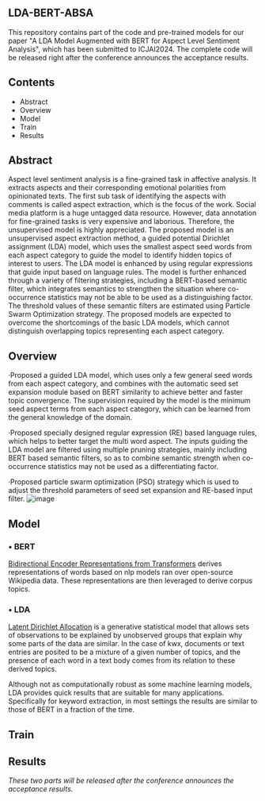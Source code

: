 ## LDA-BERT-ABSA
This repository contains part of the code and pre-trained models for our paper "A LDA Model Augmented with BERT for Aspect Level Sentiment Analysis", which has been submitted to ICJAI2024. The complete code will be released right after the conference announces the acceptance results.

## Contents
- Abstract
- Overview
- Model
- Train
- Results

## Abstract
Aspect level sentiment analysis is a fine-grained task in affective analysis. It extracts aspects and their corresponding emotional polarities from opinionated texts. The first sub task of identifying the aspects with comments is called aspect extraction, which is the focus of the work. Social media platform is a huge untagged data resource. However, data annotation for fine-grained tasks is very expensive and laborious. Therefore, the unsupervised model is highly appreciated. The proposed model is an unsupervised aspect extraction method, a guided potential Dirichlet assignment (LDA) model, which uses the smallest aspect seed words from each aspect category to guide the model to identify hidden topics of interest to users. The LDA model is enhanced by using regular expressions that guide input based on language rules. The model is further enhanced through a variety of filtering strategies, including a BERT-based semantic filter, which integrates semantics to strengthen the situation where co-occurrence statistics may not be able to be used as a distinguishing factor. The threshold values of these semantic filters are estimated using Particle Swarm Optimization strategy. The proposed models are expected to overcome the shortcomings of the basic LDA models, which cannot distinguish overlapping topics representing each aspect category.

## Overview
·Proposed a guided LDA model, which uses only a few general seed words from each aspect category, and combines with the automatic seed set expansion module based on BERT similarity to achieve better and faster topic convergence. The supervision required by the model is the minimum seed aspect terms from each aspect category, which can be learned from the general knowledge of the
domain.

·Proposed specially designed regular expression (RE) based language rules, which helps to better target the multi word aspect. The inputs guiding the LDA model are filtered using multiple pruning strategies, mainly including BERT based semantic filters, so as to combine semantic strength when co-occurrence statistics may not be used as a differentiating factor.

·Proposed particle swarm optimization (PSO) strategy which is used to adjust the threshold parameters of seed set expansion and RE-based input filter.
![image](https://github.com/kaamava/LDA-BERT-ABSA/assets/106901273/98e7b9ad-d455-41b8-b42d-17b45d2c2f52)

## Model
### • BERT

[Bidirectional Encoder Representations from Transformers](https://github.com/google-research/bert) derives representations of words based on nlp models ran over open-source Wikipedia data. These representations are then leveraged to derive corpus topics.


<a id="lda"></a>

### • LDA 
[Latent Dirichlet Allocation](https://en.wikipedia.org/wiki/Latent_Dirichlet_allocation) is a generative statistical model that allows sets of observations to be explained by unobserved groups that explain why some parts of the data are similar. In the case of kwx, documents or text entries are posited to be a mixture of a given number of topics, and the presence of each word in a text body comes from its relation to these derived topics.

Although not as computationally robust as some machine learning models, LDA provides quick results that are suitable for many applications. Specifically for keyword extraction, in most settings the results are similar to those of BERT in a fraction of the time.

<a id="tfidf"></a>

## Train
## Results
*These two parts will be released after the conference announces the acceptance results.*
